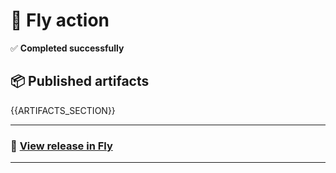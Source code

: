# 🦋 Fly action

✅ **Completed successfully**

## 📦 Published artifacts

{{ARTIFACTS_SECTION}}

---

### 📢 [View release in Fly]({{RELEASE_URL}})

---
